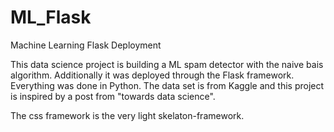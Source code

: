 # ML_Flask
Machine Learning Flask Deployment

This data science project is building a ML spam detector with the naive bais algorithm. Additionally it was deployed through the Flask framework.
Everything was done in Python. The data set is from Kaggle and this project is inspired by a post from "towards data science".

The css framework is the very light skelaton-framework.
